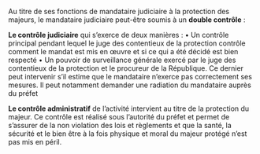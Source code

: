 Au titre de ses fonctions de mandataire judiciaire à la protection des majeurs, le mandataire judiciaire peut-être soumis à un **double contrôle** :

**Le contrôle judiciaire** qui s’exerce de deux manières :
• Un contrôle principal pendant lequel le juge des contentieux de la protection contrôle comment le mandat est mis en œuvre et si ce qui a été décidé est bien respecté
• Un pouvoir de surveillance générale exercé par le juge des contentieux de la protection et le procureur de la République. Ce dernier peut intervenir s’il estime que le mandataire n’exerce pas correctement ses mesures. Il peut notamment demander une radiation du mandataire auprès du préfet

**Le contrôle administratif** de l’activité intervient au titre de la protection du majeur. Ce contrôle est réalisé sous l’autorité du préfet et permet de s’assurer de la non violation des lois et règlements et que la santé, la sécurité et le bien être à la fois physique et moral du majeur protégé n’est pas mis en péril.
